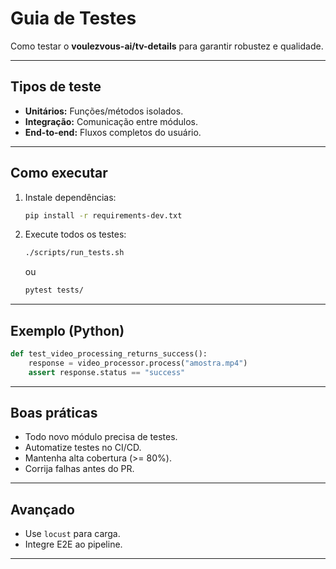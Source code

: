# Guia de Testes

Como testar o **voulezvous-ai/tv-details** para garantir robustez e qualidade.

---

## Tipos de teste

- **Unitários:** Funções/métodos isolados.
- **Integração:** Comunicação entre módulos.
- **End-to-end:** Fluxos completos do usuário.

---

## Como executar

1. Instale dependências:
   ```sh
   pip install -r requirements-dev.txt
   ```
2. Execute todos os testes:
   ```sh
   ./scripts/run_tests.sh
   ```
   ou
   ```sh
   pytest tests/
   ```

---

## Exemplo (Python)

```python
def test_video_processing_returns_success():
    response = video_processor.process("amostra.mp4")
    assert response.status == "success"
```

---

## Boas práticas

- Todo novo módulo precisa de testes.
- Automatize testes no CI/CD.
- Mantenha alta cobertura (>= 80%).
- Corrija falhas antes do PR.

---

## Avançado

- Use `locust` para carga.
- Integre E2E ao pipeline.

---
